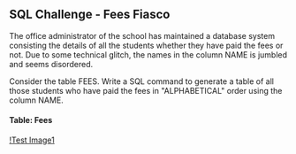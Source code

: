 ## SQL Challenge - Fees Fiasco

The office administrator of the school has maintained a database system consisting the details of all the students whether they have paid the fees or not. Due to some technical glitch, the names in the column NAME is jumbled and seems disordered.

Consider the table FEES. Write a SQL command to generate a table of all those students who have paid the fees in "ALPHABETICAL" order using the column NAME.

#### Table: Fees

[!Test Image1](ss.png)
